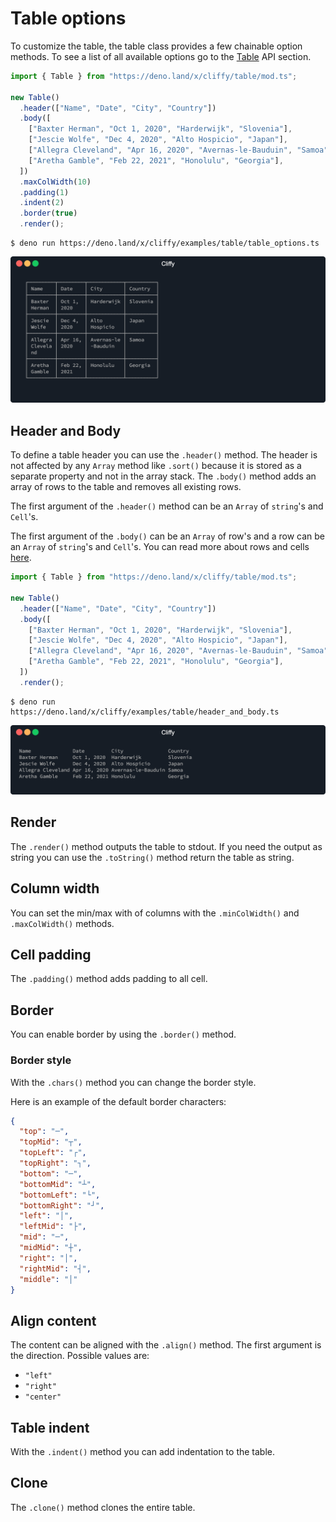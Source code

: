 # Table options

To customize the table, the table class provides a few chainable option methods.
To see a list of all available options go to the [Table](#table) API section.

```ts
import { Table } from "https://deno.land/x/cliffy/table/mod.ts";

new Table()
  .header(["Name", "Date", "City", "Country"])
  .body([
    ["Baxter Herman", "Oct 1, 2020", "Harderwijk", "Slovenia"],
    ["Jescie Wolfe", "Dec 4, 2020", "Alto Hospicio", "Japan"],
    ["Allegra Cleveland", "Apr 16, 2020", "Avernas-le-Bauduin", "Samoa"],
    ["Aretha Gamble", "Feb 22, 2021", "Honolulu", "Georgia"],
  ])
  .maxColWidth(10)
  .padding(1)
  .indent(2)
  .border(true)
  .render();
```

```console
$ deno run https://deno.land/x/cliffy/examples/table/table_options.ts
```

![](assets/img/table_options.gif)

## Header and Body

To define a table header you can use the `.header()` method. The header is not
affected by any `Array` method like `.sort()` because it is stored as a separate
property and not in the array stack. The `.body()` method adds an array of rows
to the table and removes all existing rows.

The first argument of the `.header()` method can be an `Array` of `string`'s and
`Cell`'s.

The first argument of the `.body()` can be an `Array` of row's and a row can be
an `Array` of `string`'s and `Cell`'s. You can read more about rows and cells
[here](./rows_and_cells.md).

```ts
import { Table } from "https://deno.land/x/cliffy/table/mod.ts";

new Table()
  .header(["Name", "Date", "City", "Country"])
  .body([
    ["Baxter Herman", "Oct 1, 2020", "Harderwijk", "Slovenia"],
    ["Jescie Wolfe", "Dec 4, 2020", "Alto Hospicio", "Japan"],
    ["Allegra Cleveland", "Apr 16, 2020", "Avernas-le-Bauduin", "Samoa"],
    ["Aretha Gamble", "Feb 22, 2021", "Honolulu", "Georgia"],
  ])
  .render();
```

```console
$ deno run https://deno.land/x/cliffy/examples/table/header_and_body.ts
```

![](assets/img/header_and_body.gif)

## Render

The `.render()` method outputs the table to stdout. If you need the output as
string you can use the `.toString()` method return the table as string.

## Column width

You can set the min/max with of columns with the `.minColWidth()` and
`.maxColWidth()` methods.

## Cell padding

The `.padding()` method adds padding to all cell.

## Border

You can enable border by using the `.border()` method.

### Border style

With the `.chars()` method you can change the border style.

Here is an example of the default border characters:

```json
{
  "top": "─",
  "topMid": "┬",
  "topLeft": "┌",
  "topRight": "┐",
  "bottom": "─",
  "bottomMid": "┴",
  "bottomLeft": "└",
  "bottomRight": "┘",
  "left": "│",
  "leftMid": "├",
  "mid": "─",
  "midMid": "┼",
  "right": "│",
  "rightMid": "┤",
  "middle": "│"
}
```

## Align content

The content can be aligned with the `.align()` method. The first argument is the
direction. Possible values are:

- `"left"`
- `"right"`
- `"center"`

## Table indent

With the `.indent()` method you can add indentation to the table.

## Clone

The `.clone()` method clones the entire table.
